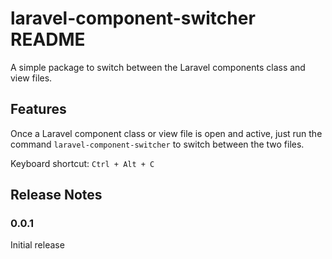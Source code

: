 # laravel-component-switcher README

A simple package to switch between the Laravel components class and view files.

## Features

Once a Laravel component class or view file is open and active, just run the command `laravel-component-switcher` to switch between the two files.

Keyboard shortcut: `Ctrl + Alt + C`

## Release Notes

### 0.0.1

Initial release